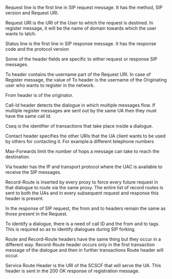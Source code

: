 Request line is the first line in SIP request message. It has the method, SIP version and Request URI.

 Request URI is the URI of the User to which the request is destined. In register message, it will be the name of domain towards which the user wants to latch.
 
Status line is the first line in SIP response message. It has the response code and the protocol version
 
Some of the header fields are specific to either request or response SIP messages.
 
To header contains the username part of the Request URI. In case of Register message, the value of To header is the username of the Originating user who wants to register in the network.
 
From header is of the originator.
 
Call-Id header detects the dialogue in which multiple messages flow. If multiple register messages are sent out by the same UA then they must have the same call Id.
 
Cseq is the identifier of transactions that take place inside a dialogue.
 
Contact header specifies the other URIs that the UA client wants to be used by others for contacting it. For example:à different telephone numbers
 
Max-Forwards limit the number of hops a message can take to reach the destination.
 
Via header has the IP and transport protocol where the UAC is available to receive the SIP messages.
 
Record-Route is inserted by every proxy to force every future request in that dialogue to route via the same proxy. The entire list of record routes is sent to both the UAs and in every subsequent request and response this header is present.
 
In the response of SIP request, the from and to headers remain the same as those present in the Request.
 
To identify a dialogue, there is a need of call ID and the from and to tags. This is required so as to identify dialogues during SIP forking.
 
Route and Record-Route headers have the same thing but they occur in a different way. Record-Route header occurs only in the first transaction message of the dialogue and then in further transactions Route header will occur.
 
Service Route Header is the URI of the SCSCF that will serve the UA. This header is sent in the 200 OK response of registration message.